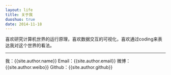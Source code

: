 ```yaml
---
layout: life
title: 关于我
duoshuo: true
date: 2014-11-18
---
```


> 
喜欢研究计算机世界的运行原理，喜欢数据交互的可视化，喜欢通过coding来表达我对这个世界的看法。

*****

我：{{site.author.name}}
Email：{{site.author.email}}
微博：{{site.author.weibo}}
Github：{{site.author.github}}


